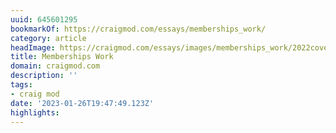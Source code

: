 ```yaml
---
uuid: 645601295
bookmarkOf: https://craigmod.com/essays/memberships_work/
category: article
headImage: https://craigmod.com/essays/images/memberships_work/2022cover4.jpg
title: Memberships Work
domain: craigmod.com
description: ''
tags:
- craig mod
date: '2023-01-26T19:47:49.123Z'
highlights:
---
```




